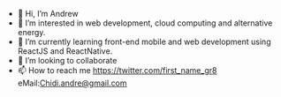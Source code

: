 - 👋 Hi, I’m Andrew
- 👀 I’m interested in web development, cloud computing and alternative energy.
- 🌱 I’m currently learning front-end mobile and web development using ReactJS and ReactNative. 
- 💞️ I’m looking to collaborate
- 📫 How to reach me https://twitter.com/first_name_gr8 eMail:Chidi.andre@gmail.com

<!---
drew-chidi/drew-chidi is a ✨ special ✨ repository because its `README.md` (this file) appears on your GitHub profile.
You can click the Preview link to take a look at your changes.
--->
